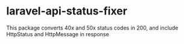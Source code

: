 # laravel-api-status-fixer
This package converts 40x and 50x status codes in 200, and include HttpStatus and HttpMessage in response
